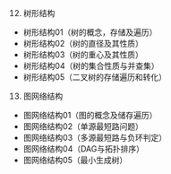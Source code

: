 12. 树形结构
- 树形结构01（树的概念，存储及遍历）
- 树形结构02（树的直径及其性质）
- 树形结构03（树的重心及其性质）
- 树形结构04（树的集合性质与并查集）
- 树形结构05（二叉树的存储遍历和转化）
13. 图网络结构
- 图网络结构01（图的概念及储存遍历）
- 图网络结构02（单源最短路问题）
- 图网络结构03（多源最短路与负环判定）
- 图网络结构04（DAG与拓扑排序）
- 图网络结构05（最小生成树）